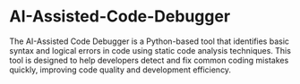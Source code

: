 # AI-Assisted-Code-Debugger
The AI-Assisted Code Debugger is a Python-based tool that identifies basic syntax and logical errors in code using static code analysis techniques. This tool is designed to help developers detect and fix common coding mistakes quickly, improving code quality and development efficiency.
